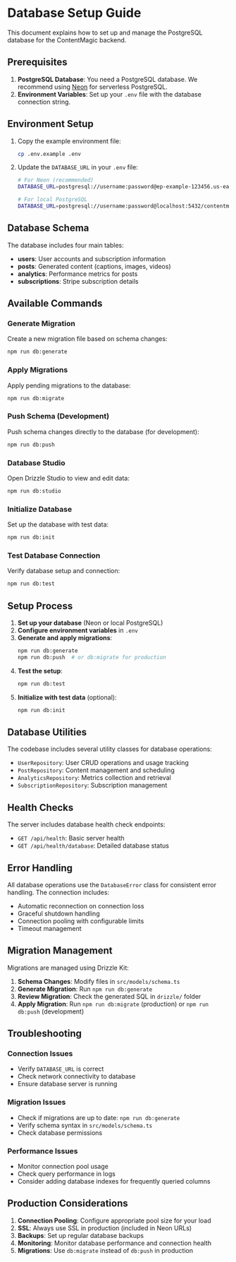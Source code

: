 # Database Setup Guide

This document explains how to set up and manage the PostgreSQL database for the ContentMagic backend.

## Prerequisites

1. **PostgreSQL Database**: You need a PostgreSQL database. We recommend using [Neon](https://neon.tech) for serverless PostgreSQL.
2. **Environment Variables**: Set up your `.env` file with the database connection string.

## Environment Setup

1. Copy the example environment file:
   ```bash
   cp .env.example .env
   ```

2. Update the `DATABASE_URL` in your `.env` file:
   ```bash
   # For Neon (recommended)
   DATABASE_URL=postgresql://username:password@ep-example-123456.us-east-1.aws.neon.tech/neondb?sslmode=require
   
   # For local PostgreSQL
   DATABASE_URL=postgresql://username:password@localhost:5432/contentmagic
   ```

## Database Schema

The database includes four main tables:

- **users**: User accounts and subscription information
- **posts**: Generated content (captions, images, videos)
- **analytics**: Performance metrics for posts
- **subscriptions**: Stripe subscription details

## Available Commands

### Generate Migration
Create a new migration file based on schema changes:
```bash
npm run db:generate
```

### Apply Migrations
Apply pending migrations to the database:
```bash
npm run db:migrate
```

### Push Schema (Development)
Push schema changes directly to the database (for development):
```bash
npm run db:push
```

### Database Studio
Open Drizzle Studio to view and edit data:
```bash
npm run db:studio
```

### Initialize Database
Set up the database with test data:
```bash
npm run db:init
```

### Test Database Connection
Verify database setup and connection:
```bash
npm run db:test
```

## Setup Process

1. **Set up your database** (Neon or local PostgreSQL)
2. **Configure environment variables** in `.env`
3. **Generate and apply migrations**:
   ```bash
   npm run db:generate
   npm run db:push  # or db:migrate for production
   ```
4. **Test the setup**:
   ```bash
   npm run db:test
   ```
5. **Initialize with test data** (optional):
   ```bash
   npm run db:init
   ```

## Database Utilities

The codebase includes several utility classes for database operations:

- `UserRepository`: User CRUD operations and usage tracking
- `PostRepository`: Content management and scheduling
- `AnalyticsRepository`: Metrics collection and retrieval
- `SubscriptionRepository`: Subscription management

## Health Checks

The server includes database health check endpoints:

- `GET /api/health`: Basic server health
- `GET /api/health/database`: Detailed database status

## Error Handling

All database operations use the `DatabaseError` class for consistent error handling. The connection includes:

- Automatic reconnection on connection loss
- Graceful shutdown handling
- Connection pooling with configurable limits
- Timeout management

## Migration Management

Migrations are managed using Drizzle Kit:

1. **Schema Changes**: Modify files in `src/models/schema.ts`
2. **Generate Migration**: Run `npm run db:generate`
3. **Review Migration**: Check the generated SQL in `drizzle/` folder
4. **Apply Migration**: Run `npm run db:migrate` (production) or `npm run db:push` (development)

## Troubleshooting

### Connection Issues
- Verify `DATABASE_URL` is correct
- Check network connectivity to database
- Ensure database server is running

### Migration Issues
- Check if migrations are up to date: `npm run db:generate`
- Verify schema syntax in `src/models/schema.ts`
- Check database permissions

### Performance Issues
- Monitor connection pool usage
- Check query performance in logs
- Consider adding database indexes for frequently queried columns

## Production Considerations

1. **Connection Pooling**: Configure appropriate pool size for your load
2. **SSL**: Always use SSL in production (included in Neon URLs)
3. **Backups**: Set up regular database backups
4. **Monitoring**: Monitor database performance and connection health
5. **Migrations**: Use `db:migrate` instead of `db:push` in production